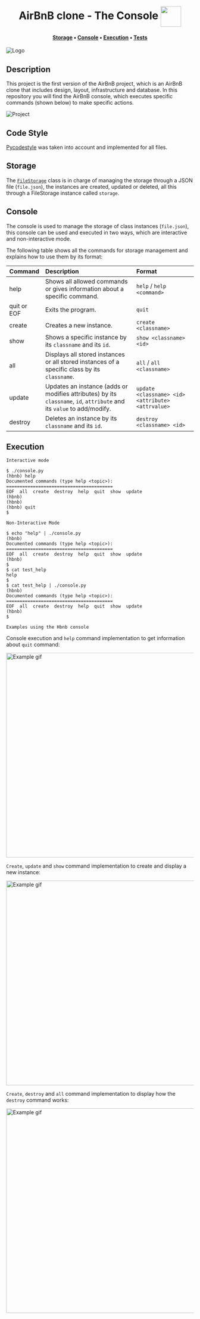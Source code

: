 <div align="center">
  <h1>AirBnB clone - The Console <img src="https://i.imgur.com/elr4ah9.png" width=55 align=center> </h1>
  <h4>
    <a href="https://github.com/Juanesduque1/holbertonschool-AirBnB_clone#storage">Storage</a>
    •
    <a href="https://github.com/Juanesduque1/holbertonschool-AirBnB_clone#console">Console</a>
    •
    <a href="https://github.com/Juanesduque1/holbertonschool-AirBnB_clone#execution">Execution</a>
    •
    <a href="https://github.com/Juanesduque1/holbertonschool-AirBnB_clone#tests">Tests</a>
  </h4>
</div>

<img align="center" src="https://i.imgur.com/MQq3ABc.png" alt="Logo">

## Description

This project is the first version of the AirBnB project, which is an AirBnB clone that includes design, layout, infrastructure and database. In this repository you will find the AirBnB console, which executes specific commands (shown below) to make specific actions.

<img src="https://i.imgur.com/4biBGlj.png" alt="Project">

## Code Style

[Pycodestyle](https://pypi.org/project/pycodestyle/) was taken into account and implemented for all files.

## Storage

The [`FileStorage`](./models/engine/file_storage.py) class is in charge of managing the storage through a JSON file (`file.json`), the instances are created, updated or deleted, all this through a FileStorage instance called `storage`.

## Console

The console is used to manage the storage of class instances (`file.json`), this console can be used and executed in two ways, which are interactive and non-interactive mode.

The following table shows all the commands for storage management and explains how to use them by its format:

| Command     | Description | Format |
| ----------- |:------------| :-------|
| help        | Shows all allowed commands or gives information about a specific command. | `help` / `help <command>` |
| quit or EOF | Exits the program. | `quit` |
| create      | Creates a new instance. | `create <classname>` |
| show        | Shows a specific instance by its `classname` and its `id`. | `show <classname> <id>` |
| all         | Displays all stored instances or all stored instances of a specific class by its `classname`. | `all` / `all <classname>` |
| update      | Updates an instance (adds or modifies attributes) by its `classname`, `id`, `attribute` and its `value` to add/modify.  | `update <classname> <id> <attribute> <attrvalue>` |
| destroy     | Deletes an instance by its `classname` and its `id`. | `destroy <classname> <id>` |

## Execution

`Interactive mode`

```shell
$ ./console.py
(hbnb) help
Documented commands (type help <topic>):
========================================
EOF  all  create  destroy  help  quit  show  update
(hbnb)
(hbnb)
(hbnb) quit
$
```

`Non-Interactive Mode`

```shell
$ echo "help" | ./console.py
(hbnb)
Documented commands (type help <topic>):
========================================
EOF  all  create  destroy  help  quit  show  update
(hbnb)
$
$ cat test_help
help
$
$ cat test_help | ./console.py
(hbnb)
Documented commands (type help <topic>):
========================================
EOF  all  create  destroy  help  quit  show  update
(hbnb)
$
```

`Examples using the Hbnb console`

Console execution and `help` command implementation to get information about `quit` command:

<img src="https://i.imgur.com/DCpKxZa.gif" width=550 alt="Example gif">

`Create`, `update` and `show` command implementation to create and display a new instance:

<img src="https://i.imgur.com/SZQqSYb.gif" width=550 alt="Example gif">

`Create`, `destroy` and `all` command implementation to display how the `destroy` command works:

<img src="https://i.imgur.com/Auuj3TI.gif" width=550 alt="Example gif">
